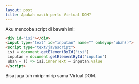 ```yaml
---
layout: post
title: Apakah masih perlu Virtual DOM?
---
```


Aku mencoba script di bawah ini:

```html
<div id="isi"></div>
<input type="text" id="inputan" name="" onkeyup="ubah()">
<script type="text/javascript">
 isi = document.getElementById('isi')
 inputan = document.getElementById('inputan')
 ubah = () => isi.innerText = inputan.value
</script>
```

Bisa juga tuh mirip-mirip sama Virtual DOM.
